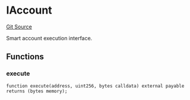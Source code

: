 # IAccount
[Git Source](https://github.com/NaniDAO/accounts/blob/7de36a3d39c803832cd611fb5f109f5ac92c99ae/src/authority/Guard.sol)

Smart account execution interface.


## Functions
### execute


```solidity
function execute(address, uint256, bytes calldata) external payable returns (bytes memory);
```

